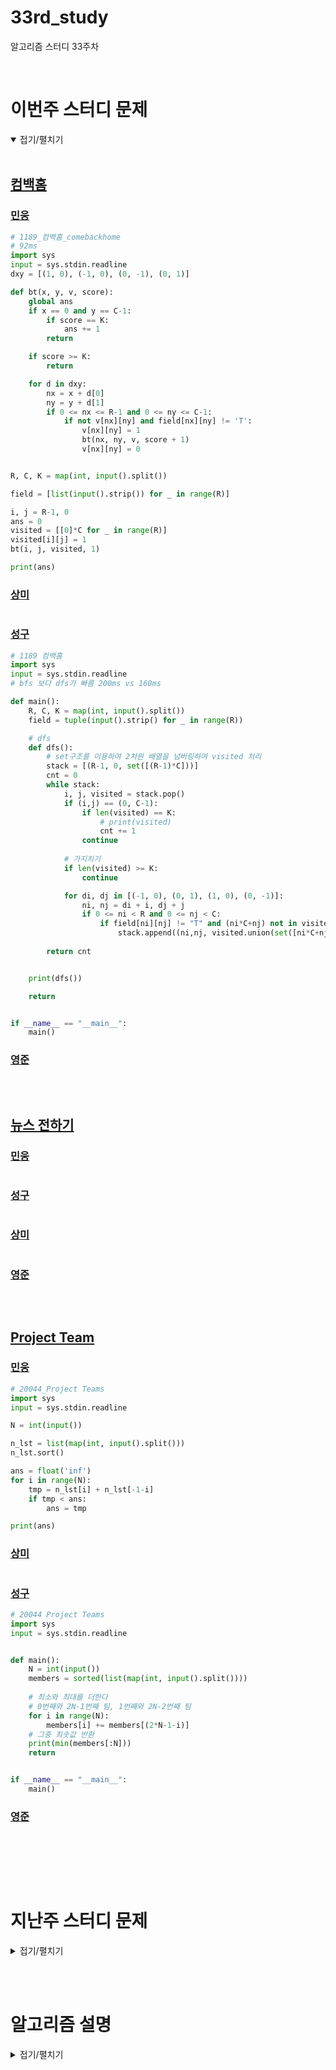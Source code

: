 # 33rd_study

알고리즘 스터디 33주차

<br/>

# 이번주 스터디 문제

<details markdown="1" open>
<summary>접기/펼치기</summary>

<br/>

## [컴백홈](https://www.acmicpc.net/problem/1189)

### [민웅](./컴백홈/민웅.py)

```py
# 1189_컴백홈_comebackhome
# 92ms
import sys
input = sys.stdin.readline
dxy = [(1, 0), (-1, 0), (0, -1), (0, 1)]

def bt(x, y, v, score):
    global ans
    if x == 0 and y == C-1:
        if score == K:
            ans += 1
        return

    if score >= K:
        return

    for d in dxy:
        nx = x + d[0]
        ny = y + d[1]
        if 0 <= nx <= R-1 and 0 <= ny <= C-1:
            if not v[nx][ny] and field[nx][ny] != 'T':
                v[nx][ny] = 1
                bt(nx, ny, v, score + 1)
                v[nx][ny] = 0


R, C, K = map(int, input().split())

field = [list(input().strip()) for _ in range(R)]

i, j = R-1, 0
ans = 0
visited = [[0]*C for _ in range(R)]
visited[i][j] = 1
bt(i, j, visited, 1)

print(ans)
```

### [상미](./컴백홈/상미.py)

```py

```

### [성구](./컴백홈/성구.py)

```py
# 1189 컴백홈
import sys
input = sys.stdin.readline
# bfs 보다 dfs가 빠름 200ms vs 160ms

def main():
    R, C, K = map(int, input().split())
    field = tuple(input().strip() for _ in range(R))

    # dfs    
    def dfs():
        # set구조를 이용하여 2차원 배열을 넘버링하여 visited 처리
        stack = [(R-1, 0, set([(R-1)*C]))]
        cnt = 0
        while stack:
            i, j, visited = stack.pop()
            if (i,j) == (0, C-1):
                if len(visited) == K:
                    # print(visited)
                    cnt += 1
                continue
            
            # 가지치기
            if len(visited) >= K:
                continue

            for di, dj in [(-1, 0), (0, 1), (1, 0), (0, -1)]:
                ni, nj = di + i, dj + j
                if 0 <= ni < R and 0 <= nj < C:
                    if field[ni][nj] != "T" and (ni*C+nj) not in visited:
                        stack.append((ni,nj, visited.union(set([ni*C+nj]))))
        
        return cnt


    print(dfs())        

    return


if __name__ == "__main__":
    main()


```

### [영준](./컴백홈/영준.py)

```py
```

<br/>

## [뉴스 전하기](https://www.acmicpc.net/problem/1135)

### [민웅](./뉴스%20전하기/민웅.py)

```py

```

### [성구](./뉴스%20전하기/성구.py)

```py

```

### [상미](./뉴스%20전하기/상미.py)

```py

```

### [영준](./뉴스%20전하기/영준.py)

```py
```

<br/>

## [Project Team](https://www.acmicpc.net/problem/20044)

### [민웅](./Project%20Team/민웅.py)

```py
# 20044_Project Teams
import sys
input = sys.stdin.readline

N = int(input())

n_lst = list(map(int, input().split()))
n_lst.sort()

ans = float('inf')
for i in range(N):
    tmp = n_lst[i] + n_lst[-1-i]
    if tmp < ans:
        ans = tmp

print(ans)
```

### [상미](./Project%20Team/상미.py)

```py

```

### [성구](./Project%20Team/성구.py)

```py
# 20044 Project Teams
import sys
input = sys.stdin.readline


def main():
    N = int(input())
    members = sorted(list(map(int, input().split())))
    
    # 최소와 최대를 더한다
    # 0번째와 2N-1번째 팀, 1번째와 2N-2번째 팀
    for i in range(N):
        members[i] += members[(2*N-1-i)]
    # 그중 최솟값 반환
    print(min(members[:N]))
    return


if __name__ == "__main__":
    main()


```

### [영준](./Project%20Team/영준.py)

```py

```

<br/>

</details>

<br/><br/>

# 지난주 스터디 문제

<details markdown="1">
<summary>접기/펼치기</summary>

<br/>

## [프로세서 연결하기](https://swexpertacademy.com/main/code/problem/problemDetail.do?contestProbId=AV4suNtaXFEDFAUf)

### [민웅](./프로세서%20연결하기/민웅.py)

```py
```

### [상미](./프로세서%20연결하기/상미.py)

```py

```

### [성구](./프로세서%20연결하기/성구.py)

```py
```

### [영준](./프로세서%20연결하기/영준.py)

```py

```

 

</details>

<br/><br/>

# 알고리즘 설명

<details markdown="1">
<summary>접기/펼치기</summary>

</details>
